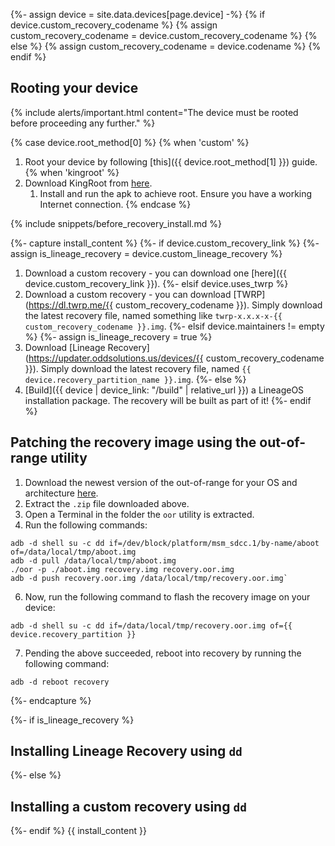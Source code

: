 {%- assign device = site.data.devices[page.device] -%}
{% if device.custom_recovery_codename %}
{% assign custom_recovery_codename = device.custom_recovery_codename %}
{% else %}
{% assign custom_recovery_codename = device.codename %}
{% endif %}

## Rooting your device

{% include alerts/important.html content="The device must be rooted before proceeding any further." %}

{% case device.root_method[0] %}
{% when 'custom' %}
1. Root your device by following [this]({{ device.root_method[1] }}) guide.
{% when 'kingroot' %}
1. Download KingRoot from [here](https://kingrootapp.net/).
   1. Install and run the apk to achieve root. Ensure you have a working Internet connection.
{% endcase %}

{% include snippets/before_recovery_install.md %}

{%- capture install_content %}
{%- if device.custom_recovery_link %}
{%- assign is_lineage_recovery = device.custom_lineage_recovery %}
1. Download a custom recovery - you can download one [here]({{ device.custom_recovery_link }}).
{%- elsif device.uses_twrp %}
1. Download a custom recovery - you can download [TWRP](https://dl.twrp.me/{{ custom_recovery_codename }}). Simply download the latest recovery file, named something like `twrp-x.x.x-x-{{ custom_recovery_codename }}.img`.
{%- elsif device.maintainers != empty %}
{%- assign is_lineage_recovery = true %}
1. Download [Lineage Recovery](https://updater.oddsolutions.us/devices/{{ custom_recovery_codename }}). Simply download the latest recovery file, named `{{ device.recovery_partition_name }}.img`.
{%- else %}
1. [Build]({{ device | device_link: "/build" | relative_url }}) a LineageOS installation package. The recovery will be built as part of it!
{%- endif %}

## Patching the recovery image using the out-of-range utility

1. Download the newest version of the out-of-range for your OS and architecture [here](https://github.com/jb881122/out-of-range/releases/latest).
2. Extract the `.zip` file downloaded above.
3. Open a Terminal in the folder the `oor` utility is extracted.
4. Run the following commands:
```
adb -d shell su -c dd if=/dev/block/platform/msm_sdcc.1/by-name/aboot of=/data/local/tmp/aboot.img
adb -d pull /data/local/tmp/aboot.img
./oor -p ./aboot.img recovery.img recovery.oor.img
adb -d push recovery.oor.img /data/local/tmp/recovery.oor.img`
```
6. Now, run the following command to flash the recovery image on your device:
```
adb -d shell su -c dd if=/data/local/tmp/recovery.oor.img of={{ device.recovery_partition }}
```
7. Pending the above succeeded, reboot into recovery by running the following command:
```
adb -d reboot recovery
```
{%- endcapture %}

{%- if is_lineage_recovery %}
## Installing Lineage Recovery using `dd`
{%- else %}
## Installing a custom recovery using `dd`
{%- endif %}
{{ install_content }}
